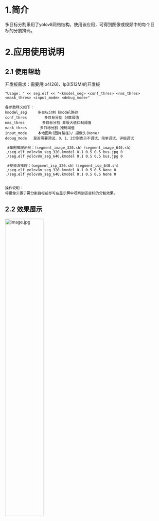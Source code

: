 # 1.简介

多目标分割采用了yolov8网络结构。使用该应用，可得到图像或视频中的每个目标的分割掩码。

# 2.应用使用说明

## 2.1 使用帮助
开发板需求：需要用lp4(2G)、lp3(512M)的开发板

```
"Usage: " << seg.elf << "<kmodel_seg> <conf_thres> <nms_thres> <mask_thres> <input_mode> <debug_mode>"

各参数释义如下：
kmodel_seg     多目标分割 kmodel路径
conf_thres        多目标分割 分数阈值
nms_thres        多目标分割 非极大值抑制阈值
mask_thres      多目标分割 掩码阈值
input_mode     本地图片(图片路径)/ 摄像头(None) 
debug_mode   是否需要调试，0、1、2分别表示不调试、简单调试、详细调试
 
 #单图推理示例：（segment_image_320.sh）（segment_image_640.sh）
./seg.elf yolov8n_seg_320.kmodel 0.1 0.5 0.5 bus.jpg 0
./seg.elf yolov8n_seg_640.kmodel 0.1 0.5 0.5 bus.jpg 0

 #视频流推理：（segment_isp_320.sh）（segment_isp_640.sh）
./seg.elf yolov8n_seg_320.kmodel 0.1 0.5 0.5 None 0
./seg.elf yolov8n_seg_640.kmodel 0.1 0.5 0.5 None 0


操作说明：
将摄像头置于需分割目标前即可在显示屏中观察到该目标的分割效果。
```
## 2.2 效果展示
<img src="https://kendryte-download.canaan-creative.com/k230/downloads/doc_images/ai_demo/segment_yolov8n/person.jpg" alt="image.jpg" width="50%" height="50%" />



